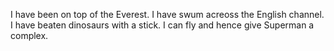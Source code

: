 I have been on top of the Everest.
I have swum acreoss the English channel.
I have beaten dinosaurs with a stick.
I can fly and hence give Superman a complex.